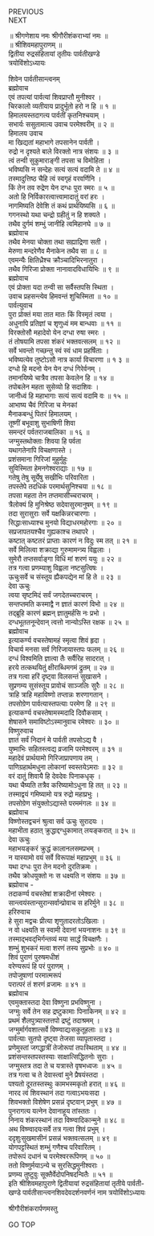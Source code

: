 PREVIOUS  
NEXT  
  
॥ श्रीगणेशाय नमः श्रीगौरीशंकराभ्यां नमः ॥  
॥ श्रीशिवमहापुराणम् ॥  
द्वितीया रुद्रसंहितायां तृतीयः पार्वतीखण्डे  
त्रयोविंशोऽध्यायः  
  
शिवेन पार्वतीसान्त्वनम्  
ब्रह्मोवाच  
एवं तपत्यां पार्वत्यां शिवप्राप्तौ मुनीश्वर ।  
चिरकालो व्यतीयाय प्रादुर्भूतो हरो न हि ॥ १ ॥  
हिमालयस्तदागत्य पार्वतीं कृतनिश्चयाम् ।  
सभार्यः ससुतामात्य उवाच परमेश्वरीम् ॥ २ ॥  
हिमालय उवाच  
मा खिद्यतां महाभागे तपसानेन पार्वती ।  
रुद्रो न दृश्यते बाले विरक्तो नात्र संशयः ॥ ३ ॥  
त्वं तन्वी सुकुमाराङ्‌गी तपसा च विमोहिता ।  
भविष्यसि न सन्देहः सत्यं सत्यं वदामि ते ॥ ४ ॥  
तस्मादुत्तिष्ठ चैहि त्वं स्वगृहं वरवर्णिनि ।  
किं तेन तव रुद्रेण येन दग्धः पुरा स्मरः ॥ ५ ॥  
अतो हि निर्विकारत्वात्त्वामादातुं वरां हरः ।  
नागमिष्यति देवेशि तं कथं प्रार्थयिष्यसि ॥ ६ ॥  
गगनस्थो यथा चन्द्रो ग्रहीतुं न हि शक्यते ।  
तथैव दुर्गमं शम्भुं जानीहि त्वमिहानघे ॥ ७ ॥  
ब्रह्मोवाच  
तथैव मेनया चोक्ता तथा सह्याद्रिणा सती ।  
मेरुणा मन्दरेणैव मैनाकेन तथैव सा ॥ ८ ॥  
एवमन्यैः क्षितिध्रैश्च क्रौञ्चादिभिरनातुरा ।  
तथैव गिरिजा प्रोक्ता नानावादविधायिभिः ॥ ९ ॥  
ब्रह्मोवाच  
एवं प्रोक्ता यदा तन्वी सा सर्वैस्तपसि स्थिता ।  
उवाच प्रहसन्त्येव हिमवन्तं शुचिस्मिता ॥ १० ॥  
पार्वत्युवाच  
पुरा प्रोक्तं मया तात मातः किं विस्मृतं त्वया ।  
अधुनापि प्रतिज्ञां च शृणुध्वं मम बान्धवाः ॥ ११ ॥  
विरक्तोसौ महादेवो येन दग्धा रुषा स्मरः ।  
तं तोषयामि तपसा शंकरं भक्तवत्सलम् ॥ १२ ॥  
सर्वे भवन्तो गच्छन्तु स्वं स्वं धाम प्रहर्षिताः ।  
भविष्यत्येव तुष्टोऽसौ नात्र कार्या विचारणा ॥ १ ३ ॥  
दग्धो हि मदनो येन येन दग्धं गिरेर्वनम् ।  
तमानयिष्ये चात्रैव तपसा केवलेन हि ॥ १४ ॥  
तपोबलेन महता सुसेव्यो हि सदाशिवः ।  
जानीध्वं हि महाभागाः सत्यं सत्यं वदामि वः ॥ १५ ॥  
आभाष्य चैवं गिरिजा च मेनकां  
    मैनाकबन्धुं पितरं हिमालयम् ।  
तूष्णीं बभूवाशु सुभाषिणी शिवा  
    समन्दरं पर्वतराजबालिका ॥ १६ ॥  
जग्मुस्तथोक्ताः शिवया हि पर्वता  
     यथागतेनापि विचक्षणास्ते ।  
प्रशंसमाना गिरिजां मुहुर्मुहुः  
     सुविस्मिता हेमनगेश्वराद्याः ॥ १७ ॥  
गतेषु तेषु सूर्येषु सखीभिः परिवारिता ।  
तपस्तेपे तदधिकं परमार्थसुनिश्चया ॥ १८ ॥  
तपसा महता तेन तप्तमासीच्चराचरम् ।  
त्रैलोक्यं हि मुनिश्रेष्ठ सदेवासुरमानुषम् ॥ १९ ॥  
तदा सुरासुराः सर्वे यक्षकिन्नरचारणाः ।  
सिद्धाःसाध्याश्च मुनयो विद्याधरमहोरगाः ॥ २० ॥  
सप्रजापतयश्चैव गुह्यकाश्च तथापरे ।  
कष्टात् कष्टतरं प्राप्ताः कारणं न विदुः स्म तत् ॥ २१ ॥  
सर्वे मिलित्वा शक्राद्या गुरुमामन्त्र्य विह्वलाः ।  
सुमेरौ तप्तसर्वाङ्‌गा विधिं मां शरणं ययुः ॥ २२ ॥  
तत्र गत्वा प्रणम्याशु विह्वला नष्टसुत्विषः ।  
ऊचुःसर्वे च संस्तूय ह्यैकपद्येन मां हि ते ॥ २३ ॥  
देवा ऊचुः  
त्वया सृष्टमिदं सर्वं जगदेतच्चराचरम् ।  
सन्तप्तमति कस्माद्वै न ज्ञातं कारणं विभो ॥ २४ ॥  
तद्‌ब्रूहि कारणं ब्रह्मन् ज्ञातुमर्हसि नः प्रभो ।  
दग्धभूततनून्देवान् त्वत्तो नान्योऽस्ति रक्षक ॥ २५ ॥  
ब्रह्मोवाच  
इत्याकर्ण्य वचस्तेषामहं स्मृत्वा शिवं हृदा ।  
विचार्य मनसा सर्वं गिरिजायास्तपः फलम् ॥ २६ ॥  
दग्धं विश्वमिति ज्ञात्वा तैः सर्वैरिह सादरात् ।  
हरये तत्कथयितुं क्षीराब्धिमगमं द्रुतम् ॥ २७ ॥  
तत्र गत्वा हरिं दृष्ट्वा विलसन्तं सुखासने ।  
सुप्रणम्य सुसंस्तूय प्रावोचं साञ्जलिः सुरैः ॥ २८ ॥  
त्राहि त्राहि महाविष्णो तप्तान्नः शरणागतान् ।  
तपसोग्रेण पार्वत्यास्तपत्याः परमेण हि ॥ २९ ॥  
इत्याकर्ण्य वचस्तेषामस्मदादि दिवौकसाम् ।  
शेषासने समाविष्टोऽस्मानुवाच रमेश्वरः ॥ ३० ॥  
विष्णुरुवाच  
ज्ञातं सर्वं निदानं मे पार्वती तपसोऽद्य वै ।  
युष्माभिः सहितस्त्वद्य व्रजामि परमेश्वरम् ॥ ३१ ॥  
महादेवं प्रार्थयामो गिरिजाप्रापणाय तम् ।  
पाणिग्रहार्थमधुना लोकानां स्वस्तयेऽमराः ॥ ३२ ॥  
वरं दातुं शिवायै हि देवदेवः पिनाकधृक् ।  
यथा चैष्यति तत्रैव करिष्यामोऽधुना हि तत् ॥ २३ ॥  
तस्माद्वयं गमिष्यामो यत्र रुद्रो महाप्रभुः ।  
तपसोग्रेण संयुक्तोऽद्यास्ते परममंगलः ॥ ३४ ॥  
ब्रह्मोवाच  
विष्णोस्तद्वचनं श्रुत्वा सर्व ऊचुः सुरादयः ।  
महाभीता हठात् क्रुद्धाद्दग्धुकामात् लयङ्‌करात् ॥ ३५ ॥  
देवा ऊचुः  
महाभयङ्‌करं क्रुद्धं कालानलसमप्रभम् ।  
न यास्यामो वयं सर्वे विरूपाक्षं महाप्रभुम् ॥ ३६ ॥  
यथा दग्धः पुरा तेन मदनो दुरतिक्रमः ।  
तथैव क्रोधयुक्तो नः स धक्ष्यति न संशयः ॥ ३७ ॥  
ब्रह्मोवाच -  
तदाकर्ण्य वचस्तेषां शक्रादीनां रमेश्वरः ।  
सान्त्वयंस्तान्सुरान्सर्वान्प्रोवाच स हरिर्मुने ॥ ३८ ॥  
हरिरुवाच  
हे सुरा मद्वचः प्रीत्या शृणुतादरतोऽखिलाः ।  
न वो धक्ष्यति स स्वामी देवानां भयनाशनः ॥ ३९ ॥  
तस्माद्‌भवद्‌भिर्गन्तव्यं मया सार्द्धं विचक्षणैः ।  
शम्भुं शुभकरं मत्वा शरणं तस्य सुप्रभोः ॥ ४० ॥  
शिवं पुराणं पुरुषमधीशं  
     वरेण्यरूपं हि परं पुराणम् ।  
तपोजुषाणां परमात्मरूपं  
     परात्परं तं शरणं व्रजामः ॥ ४१ ॥  
ब्रह्मोवाच  
एवमुक्तास्तदा देवा विष्णुना प्रभविष्णुना ।  
जग्मुः सर्वे तेन सह द्रष्टुकामाः पिनाकिनम् ॥ ४२ ॥  
प्रथमं शैलपुत्र्यास्तत्तपो द्रष्टुं तदाश्रमम् ।  
जग्मुर्मार्गवशात्सर्वे विष्ण्वाद्यःसकुतूहलाः ॥ ४३ ॥  
पार्वत्याः सुतपो दृष्ट्वा तेजसा व्यापृतास्तदा ।  
प्रणेमुस्तां जगद्धात्रीं तेजोरूपां तपःस्थिताम् ॥ ४४ ॥  
प्रशंसन्तस्तपस्तस्याः साक्षात्सिद्धितनोः सुराः ।  
जग्मुस्तत्र तदा ते च यत्रास्ते वृषभध्वजः ॥ ४५ ॥  
तत्र गत्वा च ते देवास्त्वां मुने प्रैषयंस्तदा ।  
पश्यतो दूरतस्तस्थुः कामभस्मकृतो हरात् ॥ ४६ ॥  
नारद त्वं शिवस्थानं तदा गत्वाऽभयःसदा ।  
शिवभक्तो विशेषेण प्रसन्नं दृष्टवान् प्रभुम् ॥ ४७ ॥  
पुनरागत्य यत्नेन देवानाहूय तांस्ततः ।  
निनाय शंकरस्थानं तदा विष्ण्वादिकान्मुने ॥ ४८ ॥  
अथ विष्ण्वादयःसर्वे तत्र गत्वा शिवं प्रभुम् ।  
ददृशुःसुखमासीनं प्रसन्नं भक्तवत्सलम् ॥ ४९ ॥  
योगपट्टस्थितं शम्भुं गणैश्च परिवारितम् ।  
तपोरूपं दधानं च परमेश्वररूपिणम् ॥ ५० ॥  
ततो विष्णुर्मयाऽन्ये च सुरसिद्धमुनीश्वराः ।  
प्रणम्य तुष्टुवुः सूक्तैर्वेदोपनिषदन्वितैः ॥ ५१ ॥  
इति श्रीशिवमहापुराणे द्वितीयायां रुद्रसंहितायां तृतीये पार्वती-  
खण्डे पार्वतीसान्त्वनशिवदेवदर्शनवर्णनं नाम त्रयोविंशोऽध्यायः  
  
  
श्रीगौरीशंकरार्पणमस्तु  
  
GO TOP
